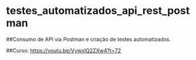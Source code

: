 # testes_automatizados_api_rest_postman

##Consumo de API via Postman e criação de testes automatizados.

##Curso: https://youtu.be/VywxIQ2ZXw4?t=72
